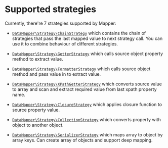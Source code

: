 
# Supported strategies

Currently, there're 7 strategies supported by Mapper:

* [`DataMapper\Strategy\ChainStrategy`](https://github.com/vklymniuk/dto-mapper/blob/master/src/Strategy/ChainStrategy.php)
which contains the chain of strategies that pass the last mapped value to next strategy call.
You can use it to combine behaviour of different strategies.

* [`DataMapper\Strategy\GetterStrategy`](https://github.com/vklymniuk/dto-mapper/blob/master/src/Strategy/GetterStrategy.php)
which calls source object property method to extract value.

* [`DataMapper\Strategy\FormatterStrategy`](https://github.com/vklymniuk/dto-mapper/blob/master/src/Strategy/FormatterStrategy.php)
which calls source object method and pass value in to extract value.

* [`DataMapper\Strategy\XPathGetterStrategy`](https://github.com/vklymniuk/dto-mapper/blob/master/src/Strategy/XPathGetterStrategy.php)
which converts source value to array and scan and extract required value from last xpath property name.

* [`DataMapper\Strategy\ClosureStrategy`](https://github.com/vklymniuk/dto-mapper/blob/master/src/Strategy/ClosureStrategy.php)
which applies closure function to source property value.

* [`DataMapper\Strategy\CollectionStrategy`](https://github.com/vklymniuk/dto-mapper/blob/master/src/Strategy/CollectionStrategy.php) which converts  property with object to another object. 

* [`DataMapper\Strategy\SerializerStrategy`](https://github.com/vklymniuk/dto-mapper/blob/master/src/Strategy/SerializerStrategy.php) which maps array to object by array keys. Can create array of objects and support deep mapping.
 